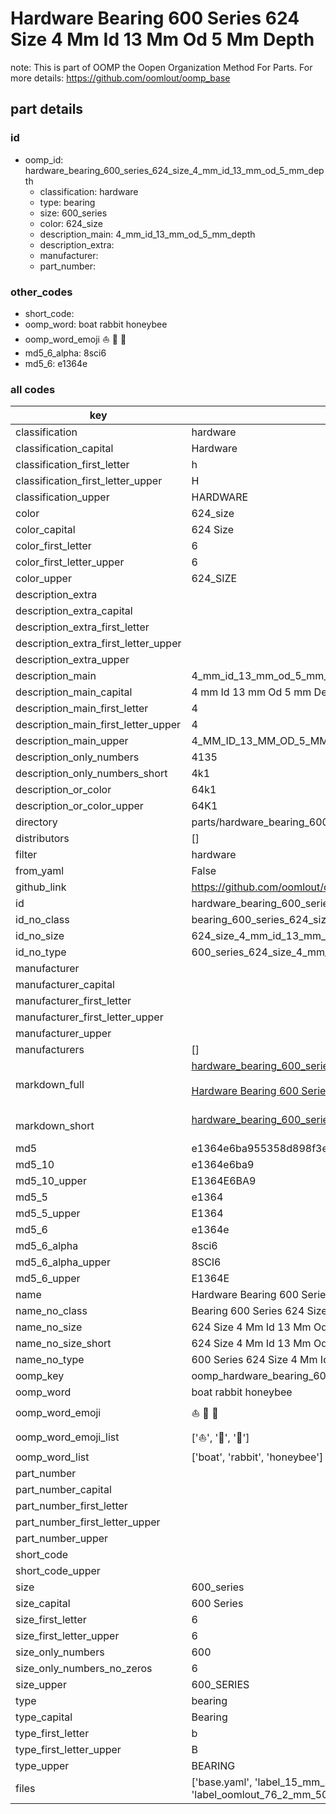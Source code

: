 # Hardware Bearing 600 Series 624 Size 4 Mm Id 13 Mm Od 5 Mm Depth  

note: This is part of OOMP the Oopen Organization Method For Parts. For more details: https://github.com/oomlout/oomp_base

##  part details





### id
* oomp_id: hardware_bearing_600_series_624_size_4_mm_id_13_mm_od_5_mm_depth
  * classification: hardware
  * type: bearing
  * size: 600_series
  * color: 624_size
  * description_main: 4_mm_id_13_mm_od_5_mm_depth
  * description_extra: 
  * manufacturer: 
  * part_number: 

### other_codes
* short_code: 
* oomp_word: boat rabbit honeybee
* oomp_word_emoji :boat: :rabbit: :honeybee:
* md5_6_alpha: 8sci6
* md5_6: e1364e

### all codes 
| key | value |  
| --- | --- |  
| classification | hardware |  
| classification_capital | Hardware |  
| classification_first_letter | h |  
| classification_first_letter_upper | H |  
| classification_upper | HARDWARE |  
| color | 624_size |  
| color_capital | 624 Size |  
| color_first_letter | 6 |  
| color_first_letter_upper | 6 |  
| color_upper | 624_SIZE |  
| description_extra |  |  
| description_extra_capital |  |  
| description_extra_first_letter |  |  
| description_extra_first_letter_upper |  |  
| description_extra_upper |  |  
| description_main | 4_mm_id_13_mm_od_5_mm_depth |  
| description_main_capital | 4 mm Id 13 mm Od 5 mm Depth |  
| description_main_first_letter | 4 |  
| description_main_first_letter_upper | 4 |  
| description_main_upper | 4_MM_ID_13_MM_OD_5_MM_DEPTH |  
| description_only_numbers | 4135 |  
| description_only_numbers_short | 4k1 |  
| description_or_color | 64k1 |  
| description_or_color_upper | 64K1 |  
| directory | parts/hardware_bearing_600_series_624_size_4_mm_id_13_mm_od_5_mm_depth |  
| distributors | [] |  
| filter | hardware |  
| from_yaml | False |  
| github_link | https://github.com/oomlout/oomlout_oomp_part_src/tree/main/parts/hardware_bearing_600_series_624_size_4_mm_id_13_mm_od_5_mm_depth/working |  
| id | hardware_bearing_600_series_624_size_4_mm_id_13_mm_od_5_mm_depth |  
| id_no_class | bearing_600_series_624_size_4_mm_id_13_mm_od_5_mm_depth |  
| id_no_size | 624_size_4_mm_id_13_mm_od_5_mm_depth |  
| id_no_type | 600_series_624_size_4_mm_id_13_mm_od_5_mm_depth |  
| manufacturer |  |  
| manufacturer_capital |  |  
| manufacturer_first_letter |  |  
| manufacturer_first_letter_upper |  |  
| manufacturer_upper |  |  
| manufacturers | [] |  
| markdown_full | [hardware_bearing_600_series_624_size_4_mm_id_13_mm_od_5_mm_depth](https://github.com/oomlout/oomlout_oomp_part_src/tree/main/parts/hardware_bearing_600_series_624_size_4_mm_id_13_mm_od_5_mm_depth/working)<br>[](https://github.com/oomlout/oomlout_oomp_part_src/tree/main/parts/hardware_bearing_600_series_624_size_4_mm_id_13_mm_od_5_mm_depth/working)<br>[Hardware Bearing 600 Series 624 Size 4 Mm Id 13 Mm Od 5 Mm Depth](https://github.com/oomlout/oomlout_oomp_part_src/tree/main/parts/hardware_bearing_600_series_624_size_4_mm_id_13_mm_od_5_mm_depth/working)<br><br> |  
| markdown_short | [hardware_bearing_600_series_624_size_4_mm_id_13_mm_od_5_mm_depth](https://github.com/oomlout/oomlout_oomp_part_src/tree/main/parts/hardware_bearing_600_series_624_size_4_mm_id_13_mm_od_5_mm_depth/working)<br><br> |  
| md5 | e1364e6ba955358d898f3e7794fe53af |  
| md5_10 | e1364e6ba9 |  
| md5_10_upper | E1364E6BA9 |  
| md5_5 | e1364 |  
| md5_5_upper | E1364 |  
| md5_6 | e1364e |  
| md5_6_alpha | 8sci6 |  
| md5_6_alpha_upper | 8SCI6 |  
| md5_6_upper | E1364E |  
| name | Hardware Bearing 600 Series 624 Size 4 Mm Id 13 Mm Od 5 Mm Depth |  
| name_no_class | Bearing 600 Series 624 Size 4 Mm Id 13 Mm Od 5 Mm Depth |  
| name_no_size | 624 Size 4 Mm Id 13 Mm Od 5 Mm Depth |  
| name_no_size_short | 624 Size 4 Mm Id 13 Mm Od 5 Mm Depth |  
| name_no_type | 600 Series 624 Size 4 Mm Id 13 Mm Od 5 Mm Depth |  
| oomp_key | oomp_hardware_bearing_600_series_624_size_4_mm_id_13_mm_od_5_mm_depth |  
| oomp_word | boat rabbit honeybee |  
| oomp_word_emoji | :boat: :rabbit: :honeybee: |  
| oomp_word_emoji_list | [':boat:', ':rabbit:', ':honeybee:'] |  
| oomp_word_list | ['boat', 'rabbit', 'honeybee'] |  
| part_number |  |  
| part_number_capital |  |  
| part_number_first_letter |  |  
| part_number_first_letter_upper |  |  
| part_number_upper |  |  
| short_code |  |  
| short_code_upper |  |  
| size | 600_series |  
| size_capital | 600 Series |  
| size_first_letter | 6 |  
| size_first_letter_upper | 6 |  
| size_only_numbers | 600 |  
| size_only_numbers_no_zeros | 6 |  
| size_upper | 600_SERIES |  
| type | bearing |  
| type_capital | Bearing |  
| type_first_letter | b |  
| type_first_letter_upper | B |  
| type_upper | BEARING |  
| files | ['base.yaml', 'label_15_mm_30_mm.pdf', 'label_15_mm_30_mm.svg', 'label_76_2_mm_50_8_mm.pdf', 'label_76_2_mm_50_8_mm.svg', 'label_oomlout_76_2_mm_50_8_mm.pdf', 'label_oomlout_76_2_mm_50_8_mm.svg', 'readme.md', 'working.json', 'working.yaml'] |  
